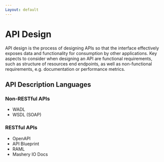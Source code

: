 ```yaml
---
Layout: default
---
```


# API Design

API design is the process of designing APIs so that the interface effectively exposes data and functionality for consumption by other applications. Key aspects to consider when designing an API are functional requirements, such as structure of resources end endpoints, as well as non-functional requirements, e.g. documentation or performance metrics.

## API Description Languages

### Non-RESTful APIs

- WADL
- WSDL (SOAP)

### RESTful APIs

- OpenAPI
- API Blueprint
- RAML
- Mashery IO Docs
